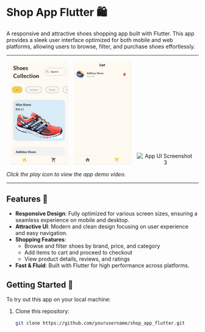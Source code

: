 # Shop App Flutter 🛍️

A responsive and attractive shoes shopping app built with Flutter. This app provides a sleek user interface optimized for both mobile and web platforms, allowing users to browse, filter, and purchase shoes effortlessly.

---

<p align="center">
    <img src="ui.png" alt="App UI Screenshot 1" width="30%" style="display:inline-block; margin-right: 10px;"/>
    <img src="ui2.png" alt="App UI Screenshot 2" width="30%" style="display:inline-block; margin-right: 10px;"/>
    <img src="ui3.png" alt="App UI Screenshot 3" width="30%" style="display:inline-block;"/>
</p>  

*Click the play icon to view the app demo video.*

---

## Features 📱

- **Responsive Design**: Fully optimized for various screen sizes, ensuring a seamless experience on mobile and desktop.
- **Attractive UI**: Modern and clean design focusing on user experience and easy navigation.
- **Shopping Features**:
  - Browse and filter shoes by brand, price, and category
  - Add items to cart and proceed to checkout
  - View product details, reviews, and ratings
- **Fast & Fluid**: Built with Flutter for high performance across platforms.

## Getting Started 🚀

To try out this app on your local machine:

1. Clone this repository:
   ```bash
   git clone https://github.com/yourusername/shop_app_flutter.git
